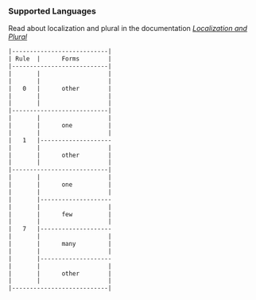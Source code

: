 ### Supported Languages

Read about localization and plural in the documentation [_Localization and Plural_](https://developer.mozilla.org/en-US/docs/Mozilla/Localization/Localization_and_Plurals#List_of_Plural_Rules)

```txt
|---------------------------|
| Rule  |      Forms        |
|---------------------------|
|       |                   |
|       |                   |
|   0   |      other        |
|       |                   |
|       |                   |
|---------------------------|
|       |                   |
|       |      one          |
|       |                   |
|   1   |--------------------
|       |                   |
|       |      other        |
|       |                   |
|---------------------------|
|       |                   |
|       |      one          |
|       |                   |
|       |--------------------
|       |                   |
|       |      few          |
|       |                   |
|   7   |--------------------
|       |                   |
|       |      many         |
|       |                   |
|       |--------------------
|       |                   |
|       |      other        |
|       |                   |
|---------------------------|
```
